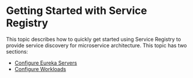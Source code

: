 # Getting Started with Service Registry

This topic describes how to quickly get started using Service Registry to provide service discovery
for microservice architecture. This topic has two sections:

- [Configure Eureka Servers](configuring-eureka-servers.hbs.md)
- [Configure Workloads](configuring-workloads.hbs.md)
